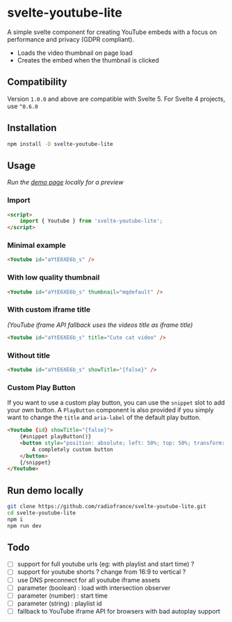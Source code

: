 # svelte-youtube-lite

A simple svelte component for creating YouTube embeds with a focus on performance and privacy (GDPR compliant).

- Loads the video thumbnail on page load
- Creates the embed when the thumbnail is clicked

## Compatibility

Version `1.0.0` and above are compatible with Svelte 5. For Svelte 4 projects, use `^0.6.0`

## Installation

```sh
npm install -D svelte-youtube-lite
```

## Usage

_Run the [demo page](#run-demo-locally) locally for a preview_

### Import

```html
<script>
	import { Youtube } from 'svelte-youtube-lite';
</script>
```

### Minimal example

```html
<Youtube id="aYtE6XE6b_s" />
```

### With low quality thumbnail

```html
<Youtube id="aYtE6XE6b_s" thumbnail="mqdefault" />
```

### With custom iframe title

_(YouTube iframe API fallback uses the videos title as iframe title)_

```html
<Youtube id="aYtE6XE6b_s" title="Cute cat video" />
```

### Without title

```html
<Youtube id="aYtE6XE6b_s" showTitle="{false}" />
```

### Custom Play Button

If you want to use a custom play button, you can use the `snippet` slot to add your own button. A `PlayButton` component is also provided if you simply want to change the `title` and `aria-label` of the default play button.

```html
<Youtube {id} showTitle="{false}">
	{#snippet playButton()}
	<button style="position: absolute; left: 50%; top: 50%; transform: translate3d(-50%, -50%, 0);">
		A completely custom button
	</button>
	{/snippet}
</Youtube>
```

## Run demo locally

```sh
git clone https://github.com/radiofrance/svelte-youtube-lite.git
cd svelte-youtube-lite
npm i
npm run dev
```

## Todo

- [ ] support for full youtube urls (eg: with playlist and start time) ?
- [ ] support for youtube shorts ? change from 16:9 to vertical ?
- [ ] use DNS preconnect for all youtube iframe assets
- [ ] parameter (boolean) : load with intersection observer
- [ ] parameter (number) : start time
- [ ] parameter (string) : playlist id
- [ ] fallback to YouTube iframe API for browsers with bad autoplay support

```

```
